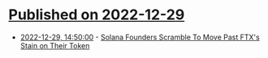 # [Published on 2022-12-29](index.md)

* [2022-12-29, 14:50:00](https://news.slashdot.org/story/22/12/29/104216/solana-founders-scramble-to-move-past-ftxs-stain-on-their-token?utm_source=rss1.0mainlinkanon&utm_medium=feed) - [Solana Founders Scramble To Move Past FTX's Stain on Their Token](https://news.slashdot.org/story/22/12/29/104216/solana-founders-scramble-to-move-past-ftxs-stain-on-their-token?utm_source=rss1.0mainlinkanon&utm_medium=feed)
